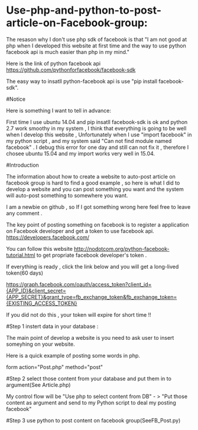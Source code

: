 # Use-php-and-python-to-post-article-on-Facebook-group:

The resason why I don't use php sdk of facebook is that "I am not good at php when I developed this website at first time and the way to 
use python facebook api is much easier than php in my mind."

Here is the link of python facebook api https://github.com/pythonforfacebook/facebook-sdk

The easy way to insatll python-facebook api is use "pip install facebook-sdk".

#Notice

Here is something I want to tell in advance:

First time I use ubuntu 14.04 and pip insatll facebook-sdk is ok and python 2.7 work smoothy in my system , I think that everything
is going to be well when I develop this website , Unfortunately when I use "import facebook" in my python script , and my system 
said "Can not find module named facebook" . I debug this error for one day and still can not fix it , therefore I chosee ubuntu 
15.04 and my import works very well in 15.04.

#Introduction

The information about how to create a website to auto-post article on facebook group is hard to find a good example , so here is what I
did to develop a website and you can post something you want and the system will auto-post something to somewhere you want.

I am a newbie on github , so If I got something wrong here feel free to leave any comment .

The key point of posting something on facebook is to register a application on Facebook developer and get a token to use facebook api.
https://developers.facebook.com/

You can follow this website http://nodotcom.org/python-facebook-tutorial.html to get propriate facebook developer's token . 

If everything is ready , click the link below and you will get a long-lived token(60 days)

https://graph.facebook.com/oauth/access_token?client_id={APP_ID}&client_secret={APP_SECRET}&grant_type=fb_exchange_token&fb_exchange_token={EXISTING_ACCESS_TOKEN}

If you did not do this , your token will expire for short time !!

#Step 1 instert data in your database :

The main point of develop a website is you need to ask user to insert someyhing on your website.

Here is a quick example of posting some words in php.

form action="Post.php" method="post"

#Step 2 select those content from your database and put them in to argument(See Article.php)

My control flow will be "Use php to select content from DB" - > "Put those content as argument and send to my Python script to deal my posting facebook"

#Step 3 use python to post content on facebook group(SeeFB_Post.py)

